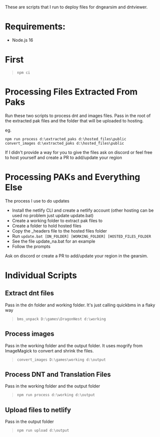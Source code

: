 These are scripts that I run to deploy files for dngearsim and dntviewer.

# Requirements:
* Node.js 16

# First
> `npm ci`

# Processing Files Extracted From Paks

Run these two scripts to process dnt and images files. Pass in the root of the extracted pak files and the folder that will be uploaded to hosting.

eg.
```
npm run process d:\extracted_paks d:\hosted_files\public
convert_images d:\extracted_paks d:\hosted_files\public
```
If I didn't provide a way for you to give the files ask on discord or feel free to host yourself and create a PR to add/update your region

# Processing PAKs and Everything Else
The process I use to do updates
* Install the netlify CLI and create a netlify account (other hosting can be used no problem just update update.bat)
* Create a working folder to extract pak files to
* Create a folder to hold hosted files
* Copy the _headers file to the hosted files folder
* Run `update.bat [DN_FOLDER] [WORKING_FOLDER] [HOSTED_FILES_FOLDER`
* See the file update_na.bat for an example
* Follow the prompts

Ask on discord or create a PR to add/update your region in the gearsim.

# Individual Scripts

## Extract dnt files
Pass in the dn folder and working folder. It's just calling quickbms in a flaky way
> `bms_unpack D:\games\DragonNest d:\working`

## Process images
Pass in the working folder and the output folder. It uses mogrify from ImageMagick to convert and shrink the files.
> `convert_images D:\games\working d:\output`

## Process DNT and Translation Files
Pass in the working folder and the output folder
> `npm run process d:\working d:\output`

## Upload files to netlify
Pass in the output folder
> `npm run upload d:\output`
